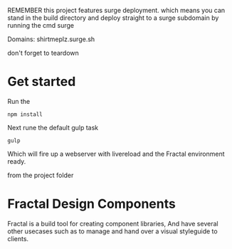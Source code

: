 REMEMBER this project features surge deployment. which means you can stand in the build directory and deploy straight to a surge subdomain by running the cmd surge

Domains: shirtmeplz.surge.sh 

don't forget to teardown

# Get started

Run the 
```
npm install 
```

Next rune the default gulp task
```
gulp
```

Which will fire up a webserver with livereload and the Fractal environment ready. 

from the project folder 

# Fractal Design Components

Fractal is a build tool for creating component libraries, And have several other usecases such as to manage and hand over a visual styleguide to clients. 